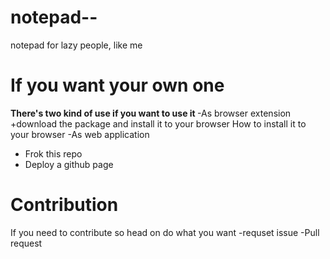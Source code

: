# notepad--
notepad for lazy people, like me



# If you want your own one
<strong>There's two kind of use if you want to use it </strong>
-As browser extension
  +download the package and install it to your browser
  How to install it to your browser
-As web application 
  + Frok this repo 
  + Deploy a github page 

# Contribution 
If you need to contribute so head on do what you want
-requset issue
-Pull request
